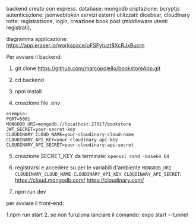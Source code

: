 backend creato con express.
database: mongodb
criptazione: bcryptjs
autenticazione: jsonwebtoken
servizi esterni utilizzati: dicebear, cloudinary
rotte: registrazione, login, creazione book post (middleware utenti registrati), 

diagramma applicazione: https://app.eraser.io/workspace/uFSFytuzt8XcRJxBucrn

Per avviare il backend:

1. git clone https://github.com/marcopolello/bookstoreApp.git

2. cd backend
3. npm install

4. creazione file .env

```
esempio: 
PORT=5001
MONGODB_URI=mongodb://localhost:27017/bookstore
JWT_SECRET=your-secret-key
CLOUDINARY_CLOUD_NAME=your-cloudinary-cloud-name
CLOUDINARY_API_KEY=your-cloudinary-api-key
CLOUDINARY_API_SECRET=your-cloudinary-api-secret
```
5. creazione SECRET_KEY da terminale: ```openssl rand -base64 64```
6. registrarsi e accedere su per le variabili d'ambiente ```MONGODB_URI
CLOUDINARY_CLOUD_NAME
CLOUDINARY_API_KEY
CLOUDINARY_API_SECRET```: 
https://cloud.mongodb.com/
https://cloudinary.com/

7. npm run dev

per avviare il front-end:

1.npm run start
2. se non funziona lanciare il comando: expo start --tunnel

